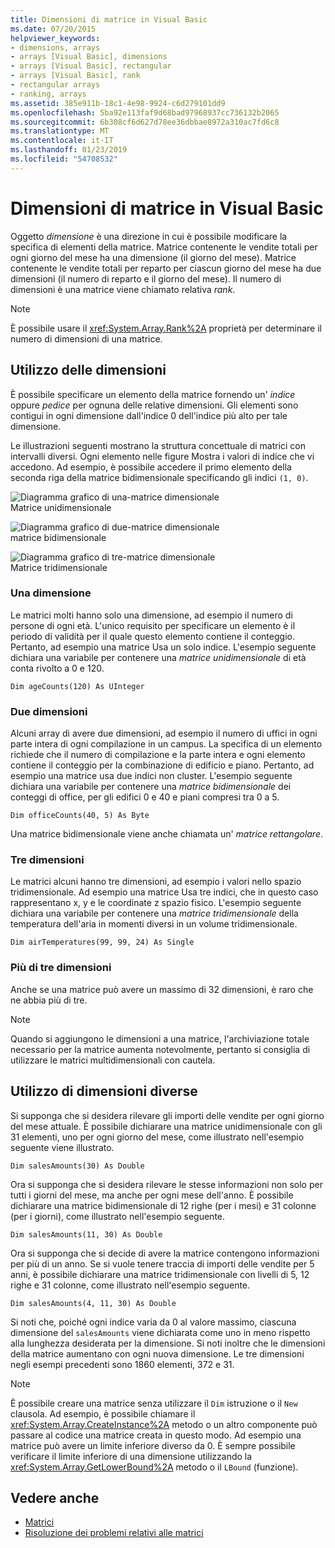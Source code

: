 ```yaml
---
title: Dimensioni di matrice in Visual Basic
ms.date: 07/20/2015
helpviewer_keywords:
- dimensions, arrays
- arrays [Visual Basic], dimensions
- arrays [Visual Basic], rectangular
- arrays [Visual Basic], rank
- rectangular arrays
- ranking, arrays
ms.assetid: 385e911b-18c1-4e98-9924-c6d279101dd9
ms.openlocfilehash: 5ba92e113faf9d68bad97968937cc736132b2065
ms.sourcegitcommit: 6b308cf6d627d78ee36dbbae8972a310ac7fd6c8
ms.translationtype: MT
ms.contentlocale: it-IT
ms.lasthandoff: 01/23/2019
ms.locfileid: "54708532"
---
```

# <a name="array-dimensions-in-visual-basic"></a>Dimensioni di matrice in Visual Basic
Oggetto *dimensione* è una direzione in cui è possibile modificare la specifica di elementi della matrice. Matrice contenente le vendite totali per ogni giorno del mese ha una dimensione (il giorno del mese). Matrice contenente le vendite totali per reparto per ciascun giorno del mese ha due dimensioni (il numero di reparto e il giorno del mese). Il numero di dimensioni è una matrice viene chiamato relativa *rank*.  
  
> [!NOTE]
>  È possibile usare il <xref:System.Array.Rank%2A> proprietà per determinare il numero di dimensioni di una matrice.  
  
## <a name="working-with-dimensions"></a>Utilizzo delle dimensioni  
 È possibile specificare un elemento della matrice fornendo un' *indice* oppure *pedice* per ognuna delle relative dimensioni. Gli elementi sono contigui in ogni dimensione dall'indice 0 dell'indice più alto per tale dimensione.  
  
 Le illustrazioni seguenti mostrano la struttura concettuale di matrici con intervalli diversi. Ogni elemento nelle figure Mostra i valori di indice che vi accedono. Ad esempio, è possibile accedere il primo elemento della seconda riga della matrice bidimensionale specificando gli indici `(1, 0)`.  
  
 ![Diagramma grafico di una&#45;matrice dimensionale](../../../../visual-basic/programming-guide/language-features/arrays/media/arrayexdimone.gif "ArrayExDimOne")  
Matrice unidimensionale  
  
 ![Diagramma grafico di due&#45;matrice dimensionale](../../../../visual-basic/programming-guide/language-features/arrays/media/arrayexdimtwo.gif "ArrayExDimTwo")  
matrice bidimensionale  
  
 ![Diagramma grafico di tre&#45;matrice dimensionale](../../../../visual-basic/programming-guide/language-features/arrays/media/arrayexdimthree.gif "ArrayExDimThree")  
Matrice tridimensionale  
  
### <a name="one-dimension"></a>Una dimensione  
 Le matrici molti hanno solo una dimensione, ad esempio il numero di persone di ogni età. L'unico requisito per specificare un elemento è il periodo di validità per il quale questo elemento contiene il conteggio. Pertanto, ad esempio una matrice Usa un solo indice. L'esempio seguente dichiara una variabile per contenere una *matrice unidimensionale* di età conta rivolto a 0 e 120.  
  
```  
Dim ageCounts(120) As UInteger  
```  
  
### <a name="two-dimensions"></a>Due dimensioni  
 Alcuni array di avere due dimensioni, ad esempio il numero di uffici in ogni parte intera di ogni compilazione in un campus. La specifica di un elemento richiede che il numero di compilazione e la parte intera e ogni elemento contiene il conteggio per la combinazione di edificio e piano. Pertanto, ad esempio una matrice usa due indici non cluster. L'esempio seguente dichiara una variabile per contenere una *matrice bidimensionale* dei conteggi di office, per gli edifici 0 e 40 e piani compresi tra 0 a 5.  
  
```  
Dim officeCounts(40, 5) As Byte  
```  
  
 Una matrice bidimensionale viene anche chiamata un' *matrice rettangolare*.  
  
### <a name="three-dimensions"></a>Tre dimensioni  
 Le matrici alcuni hanno tre dimensioni, ad esempio i valori nello spazio tridimensionale. Ad esempio una matrice Usa tre indici, che in questo caso rappresentano x, y e le coordinate z spazio fisico. L'esempio seguente dichiara una variabile per contenere una *matrice tridimensionale* della temperatura dell'aria in momenti diversi in un volume tridimensionale.  
  
```  
Dim airTemperatures(99, 99, 24) As Single  
```  
  
### <a name="more-than-three-dimensions"></a>Più di tre dimensioni  
 Anche se una matrice può avere un massimo di 32 dimensioni, è raro che ne abbia più di tre.  
  
> [!NOTE]
>  Quando si aggiungono le dimensioni a una matrice, l'archiviazione totale necessario per la matrice aumenta notevolmente, pertanto si consiglia di utilizzare le matrici multidimensionali con cautela.  
  
## <a name="using-different-dimensions"></a>Utilizzo di dimensioni diverse  
 Si supponga che si desidera rilevare gli importi delle vendite per ogni giorno del mese attuale. È possibile dichiarare una matrice unidimensionale con gli 31 elementi, uno per ogni giorno del mese, come illustrato nell'esempio seguente viene illustrato.  
  
```  
Dim salesAmounts(30) As Double  
```  
  
 Ora si supponga che si desidera rilevare le stesse informazioni non solo per tutti i giorni del mese, ma anche per ogni mese dell'anno. È possibile dichiarare una matrice bidimensionale di 12 righe (per i mesi) e 31 colonne (per i giorni), come illustrato nell'esempio seguente.  
  
```  
Dim salesAmounts(11, 30) As Double  
```  
  
 Ora si supponga che si decide di avere la matrice contengono informazioni per più di un anno. Se si vuole tenere traccia di importi delle vendite per 5 anni, è possibile dichiarare una matrice tridimensionale con livelli di 5, 12 righe e 31 colonne, come illustrato nell'esempio seguente.  
  
```  
Dim salesAmounts(4, 11, 30) As Double  
```  
  
 Si noti che, poiché ogni indice varia da 0 al valore massimo, ciascuna dimensione del `salesAmounts` viene dichiarata come uno in meno rispetto alla lunghezza desiderata per la dimensione. Si noti inoltre che le dimensioni della matrice aumentano con ogni nuova dimensione. Le tre dimensioni negli esempi precedenti sono 1860 elementi, 372 e 31.  
  
> [!NOTE]
>  È possibile creare una matrice senza utilizzare il `Dim` istruzione o il `New` clausola. Ad esempio, è possibile chiamare il <xref:System.Array.CreateInstance%2A> metodo o un altro componente può passare al codice una matrice creata in questo modo. Ad esempio una matrice può avere un limite inferiore diverso da 0. È sempre possibile verificare il limite inferiore di una dimensione utilizzando la <xref:System.Array.GetLowerBound%2A> metodo o il `LBound` (funzione).  
  
## <a name="see-also"></a>Vedere anche
- [Matrici](../../../../visual-basic/programming-guide/language-features/arrays/index.md)
- [Risoluzione dei problemi relativi alle matrici](../../../../visual-basic/programming-guide/language-features/arrays/troubleshooting-arrays.md)
